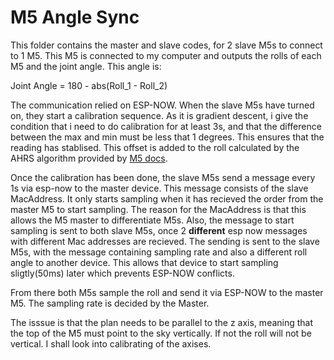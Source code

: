 # M5 Angle Sync

This folder contains the master and slave codes, for 2 slave M5s to connect to 1 M5. This M5 is connected to my computer and outputs the rolls of each M5 and the joint angle. This angle is:

Joint Angle = 180 - abs(Roll_1 - Roll_2)

The communication relied on ESP-NOW. When the slave M5s have turned on, they start a calibration sequence. As it is gradient descent, i give the condition that i need to do calibration for at least 3s, and that the difference between the max and min must be less that 1 degrees. This ensures that the reading has stablised. This offset is added to the roll calculated by the AHRS algorithm provided by [M5 docs](https://docs.m5stack.com/en/api/atom/mpu).

Once the calibration has been done, the slave M5s send a message every 1s via esp-now to the master device. This message consists of the slave MacAddress. It only starts sampling when it has recieved the order from the master M5 to start sampling. The reason for the MacAddress is that this allows the M5 master to differentiate M5s. Also, the message to start sampling is sent to both slave M5s, once 2 **different** esp now messages with different Mac addresses are recieved. The sending is sent to the slave M5s, with the message containing sampling rate and also a different roll angle to another device. This allows that device to start sampling sligtly(50ms) later which prevents ESP-NOW conflicts.

From there both M5s sample the roll and send it via ESP-NOW to the master M5. The sampling rate is decided by the Master. 

The isssue is that the plan needs to be parallel to the z axis, meaning that the top of the M5 must point to the sky vertically. If not the roll will not be vertical. I shall look into calibrating of the axises.
